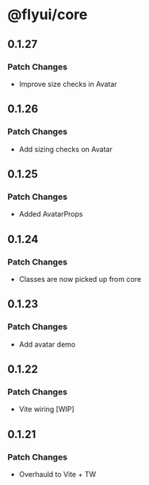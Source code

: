 # @flyui/core

## 0.1.27

### Patch Changes

- Improve size checks in Avatar

## 0.1.26

### Patch Changes

- Add sizing checks on Avatar

## 0.1.25

### Patch Changes

- Added AvatarProps

## 0.1.24

### Patch Changes

- Classes are now picked up from core

## 0.1.23

### Patch Changes

- Add avatar demo

## 0.1.22

### Patch Changes

- Vite wiring [WIP]

## 0.1.21

### Patch Changes

- Overhauld to Vite + TW
